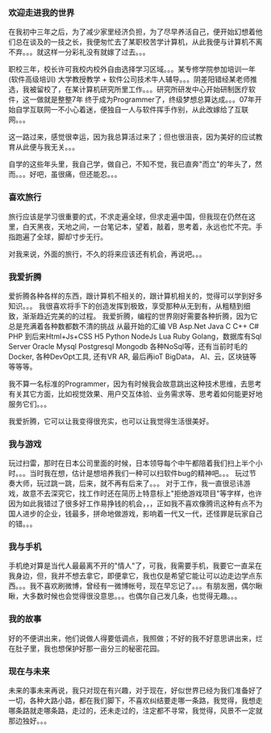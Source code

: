 ### 欢迎走进我的世界

在我初中三年之后，为了减少家里经济负担，为了尽早养活自己，便开始幻想着他们总在谈及的一技之长，我便匆忙去了某职校苦学计算机，从此我便与计算机不离不弃。。。就这样一分彩礼没有就嫁了过去。。。

职校三年，校长许可我校内校外自由选择学习区域。。。某专修学院参加培训一年 (软件高级培训) 大学教授教学 + 软件公司技术牛人辅导。。。阴差阳错经某老师推选，我被留校了，在某计算机研究所里工作。。。研究所研发中心开始研制医疗软件，这一做就是整整7年 终于成为Programmer了，终级梦想总算达成。。。07年开始自学互联网一不小心着迷，便独自一人与软件挥手作别，从此改嫁给了互联网。。。

这一路过来，感觉很幸运，因为我总算活过来了；但也很沮丧，因为美好的应试教育从此便与我无关。。。

自学的这些年头里，我自己学，做自己，不知不觉，我已直奔"而立"的年头了，然而。。。好吧，虽很痛，但还能忍。。。

### 喜欢旅行 ###

旅行应该是学习很重要的式，不求走遍全球，但求走遍中国，但我现在仍然在这里，白天黑夜，天地之间，一台笔记本，望着，敲着，思考着，永远也忙不完。手指跑遍了全球，脚却寸步无行。

对我来说，外面的旅行，不久的将来应该还有机会，再说吧。。。

### 我爱折腾 ###

爱折腾各种各样的东西，跟计算机不相关的，跟计算机相关的，觉得可以学到好多知识。。。
我很喜欢将手下的创造发挥到极致，享受那种从无到有，从粗糙到细致，渐渐趋近完美的的过程。
我爱折腾，编程的世界刚好需要各种折腾，因为它总是充满着各种数都数不清的挑战 从最开始的汇编 VB Asp.Net Java C C++ C# PHP 到后来Html+Js+CSS H5 Python NodeJs Lua Ruby Golang，数据库有Sql Server Oracle Mysql Postgresql Mongodb 各种NoSql等，还有当前时毛的Docker, 各种DevOpt工具, 还有VR AR, 最后再ioT BigData， AI、云，区块链等等等等。

我不算一名标准的Programmer，因为有时候我会故意跳出这种技术思维，去思考有关其它方面，比如视觉效果、用户交互体验、业务需求等、思考着如何能更好地服务它们。。。

我爱折腾，它可以让我变得很充实，也可以让我觉得生活很美好。

### 我与游戏 ###

玩过扫雷，那时在日本公司里面的时候，日本领导每个中午都陪着我们扫上半个小时。。。当时我在想，估计是想培养我们一种可以扫软件bug的精神吧。。。
玩过节奏大师，玩过跳一跳，后来，就不再有后来了。。。
对于工作，我一直很忌讳游戏，故意不去深究它，找工作时还在简历上特意标上"拒绝游戏项目"等字样，也许因为如此我错过了很多好工作易挣钱的机会，，，正如我不喜欢像腾讯这种有点不为国人进步的企业，钱最多，拼命地做游戏，影响着一代又一代，还怪罪是玩家自己的错。。。

### 我与手机 ###

手机绝对算是当代人最最离不开的"情人"了，可我，我需要手机，我要它一直呆在我身边，但，我并不想去拿它，即便拿它，我也仅是希望它能让可以边走边学点东西。。。我不喜欢刷微博，曾经有一微博帐号，现在早忘记了。。。有朋友圈，偶尔瞅瞅，大多数时候也会觉得很没意思。。。也偶尔自己发几条，也觉得无趣。。。


### 我的故事 ###

好的不便讲出来，他们说做人得要低调点，我照做；不好的我不好意思讲出来，烂在肚子里，我也想保护好那一亩分三的秘密花园。

### 现在与未来 ###
未来的事未来再说，我只对现在有兴趣，对于现在，好似世界已经为我们准备好了一切，各种大路小路，都在我们脚下，不喜欢纠结要走哪一条路，我觉得，我想走哪条路就走哪条路，走过的，还未走过的，注定都不寻常，我觉得，风景不一定就那边独好。。。
